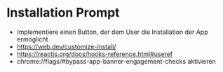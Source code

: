 # Installation Prompt

- Implementiere einen Button, der dem User die Installation der App ermöglicht
- https://web.dev/customize-install/
- https://reactjs.org/docs/hooks-reference.html#useref
- chrome://flags/#bypass-app-banner-engagement-checks aktivieren
